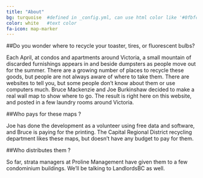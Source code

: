 ```yaml
---
title: "About"
bg: turquoise  #defined in _config.yml, can use html color like '#0fbfcf'
color: white   #text color
fa-icon: map-marker
---
```


##Do you wonder where to recycle your toaster, tires, or fluorescent bulbs?

Each April, at condos and apartments around Victoria, a small mountain of discarded furnishings appears in and beside dumpsters as people move out for the summer. There are a growing number of places to recycle these goods, but people are not always aware of where to take them. There are websites to tell you, but some people don’t know about them or use computers much. Bruce Mackenzie and Joe Burkinshaw decided to make a real wall map to show where to go. The result is right here on this website, and posted in a few laundry rooms around Victoria. 

##Who pays for these maps ?

Joe has done the development as a volunteer using free data and software, and Bruce is paying for the printing. The Capital Regional District recycling department likes these maps, but doesn’t have any budget to pay for them.

##Who distributes them ?

So far, strata managers at Proline Management have given them to a few condominium buildings. We’ll be talking to LandlordsBC as well. 
